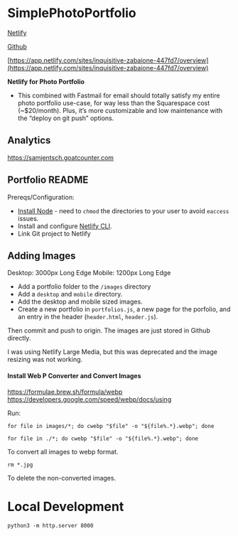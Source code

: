 # SimplePhotoPortfolio

[Netlify](https://app.netlify.com/sites/inquisitive-zabaione-447fd7/overview) 

[Github](https://github.com/samclayj/SimplePhotoPortfolio/tree/main) 

[https://app.netlify.com/sites/inquisitive-zabaione-447fd7/overview](https://app.netlify.com/sites/inquisitive-zabaione-447fd7/overview) 

**Netlify for Photo Portfolio**

* This combined with Fastmail for email should totally satisfy my entire photo portfolio use-case, for way less than the Squarespace cost (~$20/month). Plus, it’s more customizable and low maintenance with the “deploy on git push” options.

## Analytics

https://samjentsch.goatcounter.com

## Portfolio README

Prereqs/Configuration:

- [Install Node](https://nodejs.org/en/download/) - need to `chmod` the directories to your user to avoid `eaccess` issues.
- Install and configure [Netlify CLI](https://docs.netlify.com/cli/get-started/#authentication).
- Link Git project to Netlify

## Adding Images

Desktop: 3000px Long Edge
Mobile: 1200px Long Edge

* Add a portfolio folder to the `/images` directory
* Add a `desktop` and `mobile` directory.
* Add the desktop and mobile sized images.
* Create a new portfolio in `portfolios.js`, a new page for the porfolio, and an
  entry in the header (`header.html`, `header.js`).

Then commit and push to origin. The images are just stored in Github directly.

I was using Netlify Large Media, but this was deprecated and the image resizing
was not working.

#### Install Web P Converter and Convert Images

https://formulae.brew.sh/formula/webp
https://developers.google.com/speed/webp/docs/using

Run:

```
for file in images/*; do cwebp "$file" -o "${file%.*}.webp"; done

for file in ./*; do cwebp "$file" -o "${file%.*}.webp"; done

```

To convert all images to webp format.

```
rm *.jpg
```

To delete the non-converted images.

# Local Development

```
python3 -m http.server 8000
```
